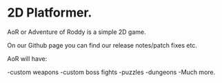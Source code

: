 # 2D Platformer. 

AoR or Adventure of Roddy is a simple 2D game. 

On our Github page you can find our release notes/patch fixes etc.


AoR will have:

-custom weapons
-custom boss fights
-puzzles
-dungeons
-Much more.
